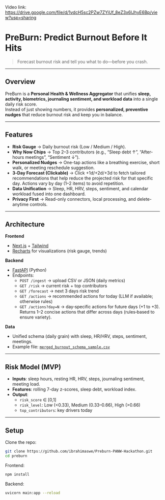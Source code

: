Video link:  https://drive.google.com/file/d/1vdcH5sc2PZw7ZYiUf_8eZ3x6lJhyE6Bp/view?usp=sharing

# PreBurn: Predict Burnout Before It Hits

>  Forecast burnout risk and tell you what to do—before you crash.

---

## Overview
PreBurn is a **Personal Health & Wellness Aggregator** that unifies **sleep, activity, biometrics, journaling sentiment, and workload data** into a single daily risk score.  
Instead of just showing numbers, it provides **personalized, preventive nudges** that reduce burnout risk and keep you in balance.

---

## Features
- **Risk Gauge** → Daily burnout risk (Low / Medium / High).  
- **Why Now Chips** → Top 2–3 contributors (e.g., “Sleep debt ↑”, “After-hours meetings”, “Sentiment ↓”).  
- **Personalized Nudges** → One-tap actions like a breathing exercise, short walk, or meeting reschedule suggestion.  
- **3‑Day Forecast (Clickable)** → Click +1d/+2d/+3d to fetch tailored recommendations that help reduce the projected risk for that specific day. Actions vary by day (1–2 items) to avoid repetition.  
- **Data Unification** → Sleep, HR, HRV, steps, sentiment, and calendar workload fused into one dashboard.  
- **Privacy First** → Read-only connectors, local processing, and delete-anytime controls.

---

## Architecture
**Frontend**
- [Next.js](https://nextjs.org/) + [Tailwind](https://tailwindcss.com/)  
- [Recharts](https://recharts.org/) for visualizations (risk gauge, trends)

**Backend**
- [FastAPI](https://fastapi.tiangolo.com/) (Python)  
- Endpoints:
  - `POST /ingest` → upload CSV or JSON (daily metrics)  
  - `GET /risk` → current risk + top contributors  
  - `GET /forecast` → next 3 days risk trend  
  - `GET /actions` → recommended actions for today (LLM if available; otherwise rules)
  - `GET /actions?day=N` → day‑specific actions for future days (+1 to +3). Returns 1–2 concise actions that differ across days (rules‑based to ensure variety).  

**Data**
- Unified schema (daily grain) with sleep, HR/HRV, steps, sentiment, meetings.  
- Example file: [`merged_burnout_schema_sample.csv`](./data/merged_burnout_schema_sample.csv)

---

## Risk Model (MVP)
- **Inputs**: sleep hours, resting HR, HRV, steps, journaling sentiment, meeting load.  
- **Features**: rolling 7-day z-scores, sleep debt, workload index.  
- **Output**:  
  - `risk_score` ∈ [0,1]  
  - `risk_level`: Low (<0.33), Medium (0.33–0.66), High (>0.66)  
  - `top_contributors`: key drivers today  

---

## Setup

Clone the repo:
```bash
git clone https://github.com/ibrahimaswe/Preburn-PANW-Hackathon.git
cd preburn
```
Frontend:
```bash 
npm install
```
Backend:
```bash 
uvicorn main:app --reload 




